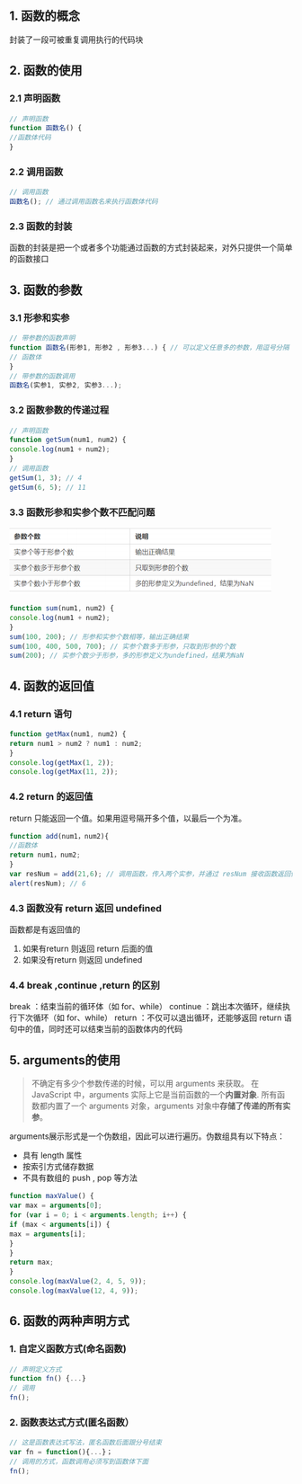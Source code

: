 ## 1. 函数的概念
封装了一段可被重复调用执行的代码块
## 2. 函数的使用

### 2.1 声明函数
```js
// 声明函数
function 函数名() {
//函数体代码
}
```
### 2.2 调用函数
```js
// 调用函数
函数名(); // 通过调用函数名来执行函数体代码
```
### 2.3 函数的封装

函数的封装是把一个或者多个功能通过函数的方式封装起来，对外只提供一个简单的函数接口

## 3. 函数的参数

### 3.1 形参和实参

```js
// 带参数的函数声明
function 函数名(形参1, 形参2 , 形参3...) { // 可以定义任意多的参数，用逗号分隔
// 函数体
}
// 带参数的函数调用
函数名(实参1, 实参2, 实参3...);
```
### 3.2 函数参数的传递过程
```js
// 声明函数
function getSum(num1, num2) {
console.log(num1 + num2);
}
// 调用函数
getSum(1, 3); // 4
getSum(6, 5); // 11
```
### 3.3 函数形参和实参个数不匹配问题

![j16](../img/js/j16.png)

```js
function sum(num1, num2) {
console.log(num1 + num2);
}
sum(100, 200); // 形参和实参个数相等，输出正确结果
sum(100, 400, 500, 700); // 实参个数多于形参，只取到形参的个数
sum(200); // 实参个数少于形参，多的形参定义为undefined，结果为NaN
```
## 4. 函数的返回值

### 4.1 return 语句
```js
function getMax(num1, num2) {
return num1 > num2 ? num1 : num2;
}
console.log(getMax(1, 2));
console.log(getMax(11, 2));
```

### 4.2 return 的返回值

return 只能返回一个值。如果用逗号隔开多个值，以最后一个为准。
```js
function add(num1，num2){
//函数体
return num1，num2;
}
var resNum = add(21,6); // 调用函数，传入两个实参，并通过 resNum 接收函数返回值
alert(resNum); // 6
```

### 4.3 函数没有 return 返回 undefined
函数都是有返回值的
1. 如果有return 则返回 return 后面的值
2. 如果没有return 则返回 undefined


### 4.4 break ,continue ,return 的区别

 break ：结束当前的循环体（如 for、while）
continue ：跳出本次循环，继续执行下次循环（如 for、while）
return ：不仅可以退出循环，还能够返回 return 语句中的值，同时还可以结束当前的函数体内的代码

## 5. arguments的使用

>不确定有多少个参数传递的时候，可以用 arguments 来获取。
>在 JavaScript 中，arguments 实际上它是当前函数的一个**内置对象**.
>所有函数都内置了一个 arguments 对象，arguments 对象中**存储了传递的所有实参**。


arguments展示形式是一个伪数组，因此可以进行遍历。伪数组具有以下特点：
* 具有 length 属性
* 按索引方式储存数据
* 不具有数组的 push , pop 等方法

```js
function maxValue() {
var max = arguments[0];
for (var i = 0; i < arguments.length; i++) {
if (max < arguments[i]) {
max = arguments[i];
}
}
return max;
}
console.log(maxValue(2, 4, 5, 9));
console.log(maxValue(12, 4, 9));
```

## 6. 函数的两种声明方式

### 1. 自定义函数方式(命名函数)
```js
// 声明定义方式
function fn() {...}
// 调用 
fn();
```
### 2. 函数表达式方式(匿名函数）
```js
// 这是函数表达式写法，匿名函数后面跟分号结束
var fn = function(){...}；
// 调用的方式，函数调用必须写到函数体下面
fn();
```